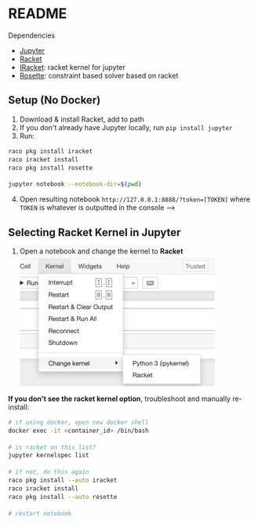 # README

Dependencies
<!-- - OPTIONAL: [Docker](https://www.docker.com/) -->
- [Jupyter](https://jupyter.org/)
- [Racket](https://racket-lang.org/)
- [IRacket](https://docs.racket-lang.org/iracket/index.html):  racket kernel for jupyter
- [Rosette](https://docs.racket-lang.org/rosette-guide/index.html): constraint based solver based on racket


## Setup (No Docker)
1. Download & install Racket, add to path
2. If you don't already have Jupyter locally, run `pip install jupyter`
2. Run:
```sh
raco pkg install iracket
raco iracket install
raco pkg install rosette

jupyter notebook --notebook-dir=$(pwd)
```
4. Open resulting notebook ```http://127.0.0.1:8888/?token=[TOKEN]``` where `TOKEN` is whatever is outputted in the console -->


<!-- ## Setup (Yes Docker)

I'm dockerizing this because I'm not sure I want racket on my local machine forever.

**Steps**
1. Build docker image (this took weirdly long): 

    ```docker build -t racket-rosette .```
2. Run container:  

    ```docker run -p 8888:8888 -v $(pwd):/workspace racket-rosette```

3. open ```http://127.0.0.1:8888/?token=[TOKEN]``` where `TOKEN` is whatever is outputted in the console after `docker run ...` -->


## Selecting Racket Kernel in Jupyter
1. Open a notebook and change the kernel to **Racket**
![Kernel](docs/kernelracket.png)

**If you don't see the racket kernel option**, troubleshoot and manually re-install:
```sh
# if using docker, open new docker shell
docker exec -it <container_id> /bin/bash

# is racket on this list?
jupyter kernelspec list

# if not, do this again
raco pkg install --auto iracket
raco iracket install
raco pkg install --auto rosette

# restart notebook
```

